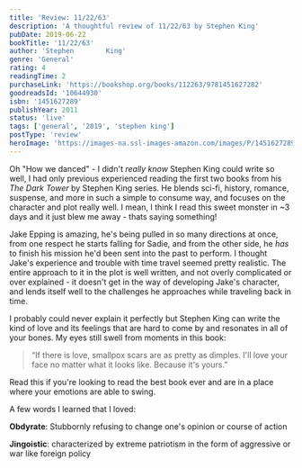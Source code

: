 ```yaml
---
title: 'Review: 11/22/63'
description: 'A thoughtful review of 11/22/63 by Stephen King'
pubDate: 2019-06-22
bookTitle: '11/22/63'
author: 'Stephen        King'
genre: 'General'
rating: 4
readingTime: 2
purchaseLink: 'https://bookshop.org/books/112263/9781451627282'
goodreadsId: '10644930'
isbn: '1451627289'
publishYear: 2011
status: 'live'
tags: ['general', '2019', 'stephen king']
postType: 'review'
heroImage: 'https://images-na.ssl-images-amazon.com/images/P/1451627289.01.L.jpg'
---
```


Oh "How we danced" - I didn't *really know* Stephen King could write so well, I had only previous experienced reading the first two books from his *The Dark Tower* by Stephen King series. He blends sci-fi, history, romance, suspense, and more in such a simple to consume way, and focuses on the character and plot really well. I mean, I think I read this sweet monster in ~3 days and it just blew me away - thats saying something!

Jake Epping is amazing, he's being pulled in so many directions at once, from one respect he starts falling for Sadie, and from the other side, he *has* to finish his mission he'd been sent into the past to perform. I thought Jake's experience and trouble with time travel seemed pretty realistic. The entire approach to it in the plot is well written, and not overly complicated or over explained - it doesn't get in the way of developing Jake's character, and lends itself well to the challenges he approaches while traveling back in time.

I probably could never explain it perfectly but Stephen King can write the kind of love and its feelings that are hard to come by and resonates in all of your bones. My eyes still swell from moments in this book:

> “If there is love, smallpox scars are as pretty as dimples. I'll love your face no matter what it looks like. Because it's yours.” 

Read this if you're looking to read the best book ever and are in a place where your emotions are able to swing.

A few words I learned that I loved:

**Obdyrate**: Stubbornly refusing to change one's opinion or course of action

**Jingoistic**: characterized by extreme patriotism in the form of aggressive or war like foreign policy